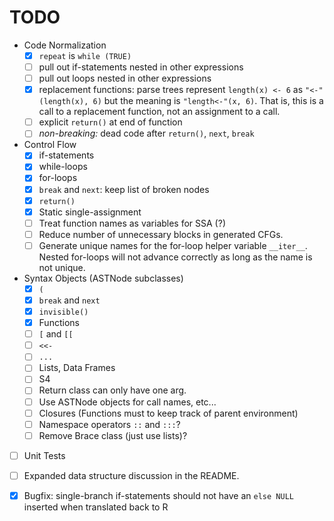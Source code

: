 
# TODO

* Code Normalization
  * [x] `repeat` is `while (TRUE)`
  * [ ] pull out if-statements nested in other expressions
  * [ ] pull out loops nested in other expressions
  * [x] replacement functions: parse trees represent `length(x) <- 6` as
  `"<-"(length(x), 6)` but the meaning is `"length<-"(x, 6)`. That is, this is
  a call to a replacement function, not an assignment to a call.
  * [ ] explicit `return()` at end of function
  * [ ] *non-breaking:* dead code after `return()`, `next`, `break`

* Control Flow
  * [x] if-statements
  * [x] while-loops
  * [x] for-loops
  * [x] `break` and `next`: keep list of broken nodes
  * [x] `return()`
  * [x] Static single-assignment
  * [ ] Treat function names as variables for SSA (?)
  * [ ] Reduce number of unnecessary blocks in generated CFGs.
  * [ ] Generate unique names for the for-loop helper variable `__iter__`.
    Nested for-loops will not advance correctly as long as the name is not
    unique.

* Syntax Objects (ASTNode subclasses)
  * [x] `(`
  * [x] `break` and `next`
  * [x] `invisible()`
  * [x] Functions
  * [ ] `[` and `[[`
  * [ ] `<<-`
  * [ ] `...`
  * [ ] Lists, Data Frames
  * [ ] S4
  * [ ] Return class can only have one arg.
  * [ ] Use ASTNode objects for call names, etc...
  * [ ] Closures (Functions must to keep track of parent environment)
  * [ ] Namespace operators `::` and `:::`?
  * [ ] Remove Brace class (just use lists)?

* [ ] Unit Tests
* [ ] Expanded data structure discussion in the README.
* [x] Bugfix: single-branch if-statements should not have an `else NULL`
  inserted when translated back to R


